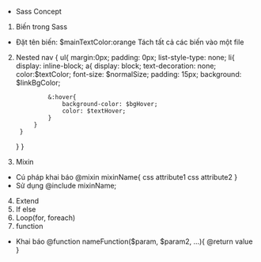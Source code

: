 * Sass Concept
1. Biến trong Sass
- Đặt tên biến:
    $mainTextColor:orange
    Tách tất cả các biến vào một file

2. Nested
nav {
    ul{
        margin:0px;
        padding: 0px;
        list-style-type: none;
        li{
            display: inline-block;
            a{
                display: block;
                text-decoration: none;
                color:$textColor;
                font-size: $normalSize;
                padding: 15px;
                background: $linkBgColor;

                &:hover{
                    background-color: $bgHover;
                    color: $textHover;
                }
            }
        }
    }
}

3. Mixin
- Cú pháp khai báo
    @mixin mixinName{
        css attribute1
        css attribute2
    }
- Sử dụng
    @include mixinName;

4. Extend
5. If else
6. Loop(for, foreach)
7. function
- Khai báo
    @function nameFunction($param, $param2, ...){
        @return value
    }
